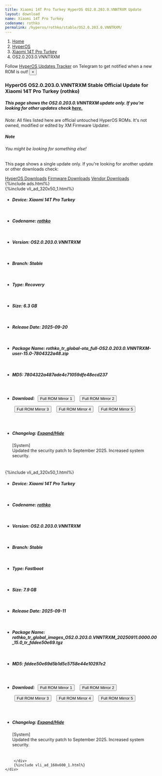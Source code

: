 ```yaml
---
title: Xiaomi 14T Pro Turkey HyperOS OS2.0.203.0.VNNTRXM Update
layout: download
name: Xiaomi 14T Pro Turkey
codename: rothko
permalink: /hyperos/rothko/stable/OS2.0.203.0.VNNTRXM/
---
```

<nav aria-label="breadcrumb">
    <ol class="breadcrumb">
        <li class="breadcrumb-item"><a href="/">Home</a></li>
        <li class="breadcrumb-item"><a href="/hyperos/">HyperOS</a></li>
        <li class="breadcrumb-item"><a href="/hyperos/rothko/">Xiaomi 14T Pro Turkey</a></li>
        <li class="breadcrumb-item active" aria-current="page">OS2.0.203.0.VNNTRXM</li>
    </ol>
</nav>
<div class="alert alert-primary alert-dismissible fade show" role="alert">
    Follow <a href="https://t.me/MIUIUpdatesTracker" class="alert-link">HyperOS Updates Tracker</a> on Telegram to get
    notified when a new ROM is out!
    <button type="button" class="close" data-dismiss="alert" aria-label="Close">
        <span aria-hidden="true">&times;</span>
    </button>
</div>
<div class="col-12 mx-auto">
    <h3 class="title bg-light p-2 rounded">HyperOS OS2.0.203.0.VNNTRXM Stable Official Update for Xiaomi 14T Pro Turkey (rothko)</h3>
    <h5>This page shows the OS2.0.203.0.VNNTRXM update only. If you're looking for other updates check
        <a href="/hyperos/rothko/">here.</a></h5>
    <p><i>Note: </i>All files listed here are official untouched HyperOS ROMs.
        It's not owned, modified or edited by XM Firmware Updater.</p>
    <div class="card">
        <div class="card-body">
            <h5 class="card-title">Note</h5>
            <h6 class="card-subtitle mb-2 text-muted">You might be looking for something else!</h6>
            <p class="card-text">This page shows a single update only.
                If you're looking for another update or other downloads check:</p>
            <a href="/hyperos/" class="card-link">HyperOS Downloads</a>
            <a href="/firmware/" class="card-link">Firmware Downloads</a>
            <a href="/vendor/" class="card-link">Vendor Downloads</a>
        </div>
    </div>
    {%include ads.html%}
    <div class="row justify-content-center">
        <div class="col-10" id="downloads">
                    <div class="card card-body">
            {%include vli_ad_320x50_1.html%}
            <ul class="list-unstyled">
                <li style="padding-bottom: 10px;">
                    <h5><b>Device: </b>Xiaomi 14T Pro Turkey</h5>
                </li>
                <li style="padding-bottom: 10px;">
                    <h5><b>Codename: </b> <a href="/hyperos/rothko/" target="_blank">rothko</a> </h5>
                </li>
                <li style="padding-bottom: 10px;">
                    <h5><b>Version: </b>OS2.0.203.0.VNNTRXM</h5>
                </li>
                <li style="padding-bottom: 10px;">
                    <h5><b>Branch: </b>Stable</h5>
                </li>
                <li style="padding-bottom: 10px;">
                    <h5><b>Type: </b>Recovery</h5>
                </li>
                <li style="padding-bottom: 10px;">
                    <h5><b>Size: </b>6.3 GB</h5>
                </li>
                <li style="padding-bottom: 10px;">
                    <h5><b>Release Date: </b>2025-09-20</h5>
                </li>
                <li style="padding-bottom: 10px;">
                    <h5><b>Package Name: </b><span id="filename" class="text-dark">rothko_tr_global-ota_full-OS2.0.203.0.VNNTRXM-user-15.0-7804322a48.zip</span></h5>
                </li>
                <li style="padding-bottom: 10px;">
                    <h5><b>MD5: </b><span id="md5" class="text-muted">7804322a487ade4c71059dfe48ecd237</span></h5>
                </li>
                <li style="padding-bottom: 10px;">
                    <h5><b>Download: </b> <button type="button" id="download" class="btn btn-primary" style="margin: 7px;" onclick="window.open('https://cdnorg.d.miui.com/OS2.0.203.0.VNNTRXM/rothko_tr_global-ota_full-OS2.0.203.0.VNNTRXM-user-15.0-7804322a48.zip', '_blank');"><i class="fa fa-download"></i> Full ROM Mirror 1</button> <button type="button" id="download" class="btn btn-primary" style="margin: 7px;" onclick="window.open('https://bkt-sgp-miui-ota-update-alisgp.oss-ap-southeast-1.aliyuncs.com/OS2.0.203.0.VNNTRXM/rothko_tr_global-ota_full-OS2.0.203.0.VNNTRXM-user-15.0-7804322a48.zip', '_blank');"><i class="fa fa-download"></i> Full ROM Mirror 2</button> <button type="button" id="download" class="btn btn-primary" style="margin: 7px;" onclick="window.open('https://bn.d.miui.com/OS2.0.203.0.VNNTRXM/rothko_tr_global-ota_full-OS2.0.203.0.VNNTRXM-user-15.0-7804322a48.zip', '_blank');"><i class="fa fa-download"></i> Full ROM Mirror 3</button> <button type="button" id="download" class="btn btn-primary" style="margin: 7px;" onclick="window.open('https://bigota.d.miui.com/OS2.0.203.0.VNNTRXM/rothko_tr_global-ota_full-OS2.0.203.0.VNNTRXM-user-15.0-7804322a48.zip', '_blank');"><i class="fa fa-download"></i> Full ROM Mirror 4</button> <button type="button" id="download" class="btn btn-primary" style="margin: 7px;" onclick="window.open('https://hugeota.d.miui.com/OS2.0.203.0.VNNTRXM/rothko_tr_global-ota_full-OS2.0.203.0.VNNTRXM-user-15.0-7804322a48.zip', '_blank');"><i class="fa fa-download"></i> Full ROM Mirror 5</button></h5>
                </li>
                <li style="padding-bottom: 10px;">
                    <h5><b>Changelog: </b><a href="#rothko_1_changelog" data-toggle="collapse" role="button"
                            aria-expanded="false" aria-controls="rothko_1_changelog"> <i class="fa fa-arrow-down"
                                aria-hidden="true"></i> Expand/Hide</a></h5>
                    <div class="collapse" id="rothko_1_changelog">
                        <p id="changelog_text">[System]<br>Updated the security patch to September 2025. Increased system security.</p>
                    </div>
                </li>
            </ul>
        </div>
        <div class="card card-body">
            {%include vli_ad_320x50_1.html%}
            <ul class="list-unstyled">
                <li style="padding-bottom: 10px;">
                    <h5><b>Device: </b>Xiaomi 14T Pro Turkey</h5>
                </li>
                <li style="padding-bottom: 10px;">
                    <h5><b>Codename: </b> <a href="/hyperos/rothko/" target="_blank">rothko</a> </h5>
                </li>
                <li style="padding-bottom: 10px;">
                    <h5><b>Version: </b>OS2.0.203.0.VNNTRXM</h5>
                </li>
                <li style="padding-bottom: 10px;">
                    <h5><b>Branch: </b>Stable</h5>
                </li>
                <li style="padding-bottom: 10px;">
                    <h5><b>Type: </b>Fastboot</h5>
                </li>
                <li style="padding-bottom: 10px;">
                    <h5><b>Size: </b>7.9 GB</h5>
                </li>
                <li style="padding-bottom: 10px;">
                    <h5><b>Release Date: </b>2025-09-11</h5>
                </li>
                <li style="padding-bottom: 10px;">
                    <h5><b>Package Name: </b><span id="filename" class="text-dark">rothko_tr_global_images_OS2.0.203.0.VNNTRXM_20250911.0000.00_15.0_tr_fddee50e69.tgz</span></h5>
                </li>
                <li style="padding-bottom: 10px;">
                    <h5><b>MD5: </b><span id="md5" class="text-muted">fddee50e69d5b1d5c5758e44e10297e2</span></h5>
                </li>
                <li style="padding-bottom: 10px;">
                    <h5><b>Download: </b> <button type="button" id="download" class="btn btn-primary" style="margin: 7px;" onclick="window.open('https://cdnorg.d.miui.com/OS2.0.203.0.VNNTRXM/rothko_tr_global_images_OS2.0.203.0.VNNTRXM_20250911.0000.00_15.0_tr_fddee50e69.tgz', '_blank');"><i class="fa fa-download"></i> Full ROM Mirror 1</button> <button type="button" id="download" class="btn btn-primary" style="margin: 7px;" onclick="window.open('https://bkt-sgp-miui-ota-update-alisgp.oss-ap-southeast-1.aliyuncs.com/OS2.0.203.0.VNNTRXM/rothko_tr_global_images_OS2.0.203.0.VNNTRXM_20250911.0000.00_15.0_tr_fddee50e69.tgz', '_blank');"><i class="fa fa-download"></i> Full ROM Mirror 2</button> <button type="button" id="download" class="btn btn-primary" style="margin: 7px;" onclick="window.open('https://bn.d.miui.com/OS2.0.203.0.VNNTRXM/rothko_tr_global_images_OS2.0.203.0.VNNTRXM_20250911.0000.00_15.0_tr_fddee50e69.tgz', '_blank');"><i class="fa fa-download"></i> Full ROM Mirror 3</button> <button type="button" id="download" class="btn btn-primary" style="margin: 7px;" onclick="window.open('https://bigota.d.miui.com/OS2.0.203.0.VNNTRXM/rothko_tr_global_images_OS2.0.203.0.VNNTRXM_20250911.0000.00_15.0_tr_fddee50e69.tgz', '_blank');"><i class="fa fa-download"></i> Full ROM Mirror 4</button> <button type="button" id="download" class="btn btn-primary" style="margin: 7px;" onclick="window.open('https://hugeota.d.miui.com/OS2.0.203.0.VNNTRXM/rothko_tr_global_images_OS2.0.203.0.VNNTRXM_20250911.0000.00_15.0_tr_fddee50e69.tgz', '_blank');"><i class="fa fa-download"></i> Full ROM Mirror 5</button></h5>
                </li>
                <li style="padding-bottom: 10px;">
                    <h5><b>Changelog: </b><a href="#rothko_2_changelog" data-toggle="collapse" role="button"
                            aria-expanded="false" aria-controls="rothko_2_changelog"> <i class="fa fa-arrow-down"
                                aria-hidden="true"></i> Expand/Hide</a></h5>
                    <div class="collapse" id="rothko_2_changelog">
                        <p id="changelog_text">[System]<br>Updated the security patch to September 2025. Increased system security.</p>
                    </div>
                </li>
            </ul>
        </div>

        </div>
        {%include vli_ad_160x600_1.html%}
    </div>
</div>
